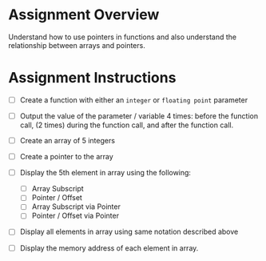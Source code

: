 # Assignment Overview

Understand how to use pointers in functions and also understand the relationship between arrays and pointers. 

# Assignment Instructions

- [ ] Create a function with either an `integer` or `floating point` parameter 
- [ ] Output the value of the parameter / variable 4 times: before the function call, (2 times) during the function call, and after the function call. 
- [ ] Create an array of 5 integers 
- [ ] Create a pointer to the array 
- [ ] Display the 5th element in array using the following: 
    - [ ] Array Subscript
    - [ ] Pointer / Offset
    - [ ] Array Subscript via Pointer 
    - [ ] Pointer / Offset via Pointer
- [ ] Display all elements in array using same notation described above 
- [ ] Display the memory address of each element in array. 

